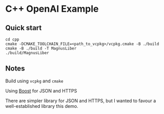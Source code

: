 # C++ OpenAI Example

## Quick start

```shell
cd cpp
cmake -DCMAKE_TOOLCHAIN_FILE=<path_to_vcpkg>/vcpkg.cmake -B ./build
cmake -B ./build -T MagnusLiber
./build/MagnusLiber
```

## Notes

Build using `vcpkg` and `cmake`

Using [Boost](https://www.boost.org) for JSON and HTTPS

There are simpler library for JSON and HTTPS, but I wanted to favour a well-established library this demo.
